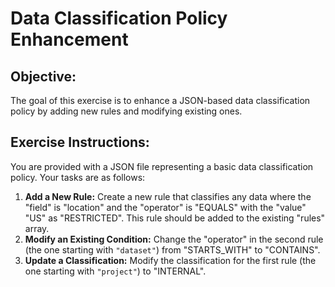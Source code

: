 # Data Classification Policy Enhancement

## Objective: 
The goal of this exercise is to enhance a JSON-based data classification policy by adding new rules and modifying existing ones.

## Exercise Instructions:
You are provided with a JSON file representing a basic data classification policy. Your tasks are as follows:

1. **Add a New Rule:** Create a new rule that classifies any data where the "field" is "location" and the "operator" is "EQUALS" with the "value" "US" as "RESTRICTED". This rule should be added to the existing "rules" array.
2. **Modify an Existing Condition:** Change the "operator" in the second rule (the one starting with `"dataset"`) from "STARTS_WITH" to "CONTAINS". 
3. **Update a Classification:** Modify the classification for the first rule (the one starting with `"project"`)  to "INTERNAL".


